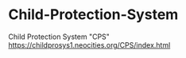 # Child-Protection-System
Child Protection System
"CPS"
https://childprosys1.neocities.org/CPS/index.html
